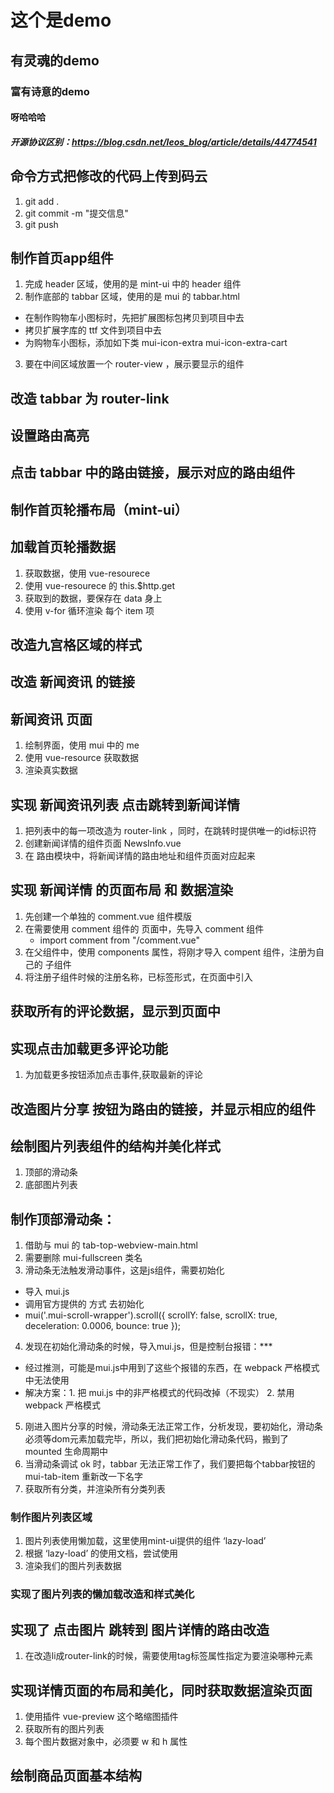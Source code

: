 # 这个是demo

## 有灵魂的demo

### 富有诗意的demo

#### 呀哈哈哈

##### 开源协议区别：https://blog.csdn.net/leos_blog/article/details/44774541

## 命令方式把修改的代码上传到码云
1. git add .
2. git commit -m "提交信息"
3. git push

## 制作首页app组件
1. 完成 header 区域，使用的是 mint-ui 中的 header 组件
2. 制作底部的 tabbar 区域，使用的是 mui 的 tabbar.html
+ 在制作购物车小图标时，先把扩展图标包拷贝到项目中去 
+ 拷贝扩展字库的 ttf 文件到项目中去
+ 为购物车小图标，添加如下类 mui-icon-extra mui-icon-extra-cart
3. 要在中间区域放置一个 router-view ，展示要显示的组件

## 改造 tabbar 为 router-link

## 设置路由高亮

## 点击 tabbar 中的路由链接，展示对应的路由组件

## 制作首页轮播布局（mint-ui）

## 加载首页轮播数据
1. 获取数据，使用 vue-resourece
2. 使用 vue-resourece 的 this.$http.get
3. 获取到的数据，要保存在 data 身上
4. 使用 v-for 循环渲染 每个 item 项

## 改造九宫格区域的样式

## 改造 新闻资讯 的链接

## 新闻资讯 页面 
1. 绘制界面，使用 mui 中的 me
2. 使用 vue-resource 获取数据
3. 渲染真实数据

## 实现 新闻资讯列表 点击跳转到新闻详情
1. 把列表中的每一项改造为 router-link ，同时，在跳转时提供唯一的id标识符
2. 创建新闻详情的组件页面 NewsInfo.vue
3. 在 路由模块中，将新闻详情的路由地址和组件页面对应起来

## 实现 新闻详情 的页面布局 和 数据渲染
1. 先创建一个单独的 comment.vue 组件模版
2. 在需要使用 comment 组件的 页面中，先导入 comment 组件
    + import comment from "/comment.vue"
3. 在父组件中，使用 components 属性，将刚才导入 compent 组件，注册为自己的 子组件
4. 将注册子组件时候的注册名称，已标签形式，在页面中引入

## 获取所有的评论数据，显示到页面中

## 实现点击加载更多评论功能
1. 为加载更多按钮添加点击事件,获取最新的评论

## 改造图片分享 按钮为路由的链接，并显示相应的组件

## 绘制图片列表组件的结构并美化样式
1. 顶部的滑动条
2. 底部图片列表

## 制作顶部滑动条：
1. 借助与 mui 的 tab-top-webview-main.html
2. 需要删除 mui-fullscreen 类名
3. 滑动条无法触发滑动事件，这是js组件，需要初始化
+ 导入 mui.js
+ 调用官方提供的 方式 去初始化
+ mui('.mui-scroll-wrapper').scroll({
    scrollY: false,
    scrollX: true,
    deceleration: 0.0006,
    bounce: true
});
4. 发现在初始化滑动条的时候，导入mui.js，但是控制台报错：***
+ 经过推测，可能是mui.js中用到了这些个报错的东西，在 webpack 严格模式中无法使用
+ 解决方案：1. 把 mui.js 中的非严格模式的代码改掉（不现实）
        2. 禁用 webpack 严格模式
5. 刚进入图片分享的时候，滑动条无法正常工作，分析发现，要初始化，滑动条必须等dom元素加载完毕，所以，我们把初始化滑动条代码，搬到了 mounted 生命周期中
6. 当滑动条调试 ok 时，tabbar 无法正常工作了，我们要把每个tabbar按钮的 mui-tab-item 重新改一下名字
7. 获取所有分类，并渲染所有分类列表

### 制作图片列表区域
1. 图片列表使用懒加载，这里使用mint-ui提供的组件 ‘lazy-load’
2. 根据 ‘lazy-load’ 的使用文档，尝试使用
3. 渲染我们的图片列表数据

### 实现了图片列表的懒加载改造和样式美化

## 实现了 点击图片 跳转到 图片详情的路由改造
1. 在改造li成router-link的时候，需要使用tag标签属性指定为要渲染哪种元素

## 实现详情页面的布局和美化，同时获取数据渲染页面
1. 使用插件 vue-preview 这个略缩图插件
2. 获取所有的图片列表
3. 每个图片数据对象中，必须要 w 和 h 属性

## 绘制商品页面基本结构